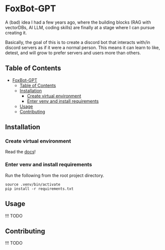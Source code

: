 # FoxBot-GPT

A (bad) idea I had a few years ago, where the building blocks (RAG with vectorDBs, AI LLM, coding skills) are finally at a stage where I can pursue creating it.

Basically, the goal of this is to create a discord bot that interacts with/in discord servers as if it were a normal person. This means it can learn to like, detest, and will grow to prefer servers and users more than others.

## Table of Contents

- [FoxBot-GPT](#FoxBot-GPT)
  - [Table of Contents](#table-of-contents)
  - [Installation](#installation)
    - [Create virtual environment](#create-virtual-environment)
    - [Enter venv and install requirements](#enter-venv-and-install-requirements)
  - [Usage](#usage)
  - [Contributing](#contributing)

## Installation
### Create virtual environment
Read the [docs](https://docs.python.org/3/library/venv.html)!

### Enter venv and install requirements
Run the following from the root project directory.
```
source .venv/bin/activate
pip install -r requirements.txt
```

## Usage
!!! TODO

## Contributing
!!! TODO
